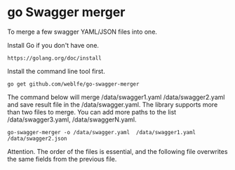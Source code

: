 # go Swagger merger
To merge a few swagger YAML/JSON files into one.

Install Go if you don't have one.

`https://golang.org/doc/install`

Install the command line tool first.
```shell
go get github.com/weblfe/go-swagger-merger
```

The command below will merge /data/swagger1.yaml /data/swagger2.yaml and save result file in the /data/swagger.yaml. The library supports more than two files to merge. You can add more paths to the list /data/swagger3.yaml, /data/swaggerN.yaml.
```shell
go-swagger-merger -o /data/swagger.yaml  /data/swagger1.yaml /data/swagger2.json
```
Attention. The order of the files is essential, and the following file overwrites the same fields from the previous file.